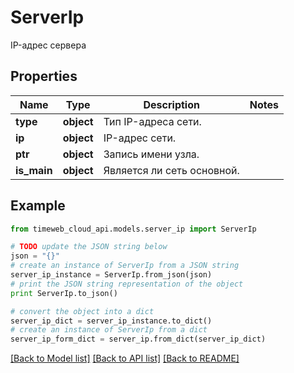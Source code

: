 # ServerIp

IP-адрес сервера

## Properties
Name | Type | Description | Notes
------------ | ------------- | ------------- | -------------
**type** | **object** | Тип IP-адреса сети. | 
**ip** | **object** | IP-адрес сети. | 
**ptr** | **object** | Запись имени узла. | 
**is_main** | **object** | Является ли сеть основной. | 

## Example

```python
from timeweb_cloud_api.models.server_ip import ServerIp

# TODO update the JSON string below
json = "{}"
# create an instance of ServerIp from a JSON string
server_ip_instance = ServerIp.from_json(json)
# print the JSON string representation of the object
print ServerIp.to_json()

# convert the object into a dict
server_ip_dict = server_ip_instance.to_dict()
# create an instance of ServerIp from a dict
server_ip_form_dict = server_ip.from_dict(server_ip_dict)
```
[[Back to Model list]](../README.md#documentation-for-models) [[Back to API list]](../README.md#documentation-for-api-endpoints) [[Back to README]](../README.md)


